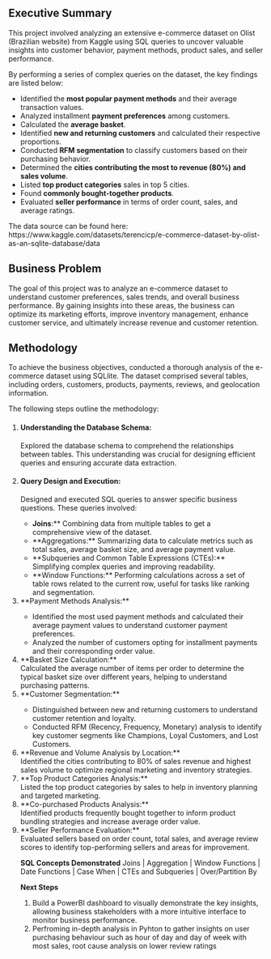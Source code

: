 <h2><b>Executive Summary</b></h2>
<p>
  This project involved analyzing an extensive e-commerce dataset on Olist (Brazilian website) from Kaggle using SQL queries to uncover valuable insights into customer behavior, payment methods, product sales, and seller performance. 
</p>

By performing a series of complex queries on the dataset, the key findings are listed below:
<ul>
  <li>Identified the <b>most popular payment methods</b> and their average transaction values. </li>
  <li>Analyzed installment <b>payment preferences</b> among customers.</li>
  <li>Calculated the <b>average basket</b>.</li>
  <li>Identified <b>new and returning customers</b> and calculated their respective proportions.</li>
  <li>Conducted <b>RFM segmentation</b> to classify customers based on their purchasing behavior.</li>
  <li>Determined the <b>cities contributing the most to revenue (80%) and sales volume</b>.</li>
  <li>Listed <b>top product categories</b> sales in top 5 cities.</li>
  <li>Found <b>commonly bought-together products</b>.</li>
  <li>Evaluated <b>seller performance</b> in terms of order count, sales, and average ratings.</li>
</ul>
<p>The data source can be found here: https://www.kaggle.com/datasets/terencicp/e-commerce-dataset-by-olist-as-an-sqlite-database/data</p>  

<h2><b>Business Problem</b></h2>
<p>The goal of this project was to analyze an e-commerce dataset to understand customer preferences, sales trends, and overall business performance. 
By gaining insights into these areas, the business can optimize its marketing efforts, improve inventory management, enhance customer service, and ultimately increase revenue and customer retention.</p>

<h2><b>Methodology</b></h2>
<p>To achieve the business objectives, conducted a thorough analysis of the e-commerce dataset using SQLlite. The dataset comprised several tables, including orders, customers, products, payments, reviews, and geolocation information. </p>
<p>The following steps outline the methodology:</p>
<ol>
  <li><h4>Understanding the Database Schema:</h4></li>
Explored the database schema to comprehend the relationships between tables. This understanding was crucial for designing efficient queries and ensuring accurate data extraction.

  <li><h4>Query Design and Execution:</h4></li>
Designed and executed SQL queries to answer specific business questions. These queries involved:
    <ul>
      <li><b>Joins</b>:** Combining data from multiple tables to get a comprehensive view of the dataset.</li>
      <li>**Aggregations:** Summarizing data to calculate metrics such as total sales, average basket size, and average payment value.</li>
      <li>**Subqueries and Common Table Expressions (CTEs):** Simplifying complex queries and improving readability.</li>
      <li>**Window Functions:** Performing calculations across a set of table rows related to the current row, useful for tasks like ranking and segmentation.</li>
    </ul>

  <li>**Payment Methods Analysis:**</li>
    <ul>
      <li>Identified the most used payment methods and calculated their average payment values to understand customer payment preferences.</li>
      <li>Analyzed the number of customers opting for installment payments and their corresponding order value.</li>
    </ul>

  <li>**Basket Size Calculation:** </li>
Calculated the average number of items per order to determine the typical basket size over different years, helping to understand purchasing patterns.

  <li>**Customer Segmentation:** </li>
    <ul>
      <li>Distinguished between new and returning customers to understand customer retention and loyalty.</li>
      <li>Conducted RFM (Recency, Frequency, Monetary) analysis to identify key customer segments like Champions, Loyal Customers, and Lost Customers.</li>
    </ul>

  <li>**Revenue and Volume Analysis by Location:** </li>
Identified the cities contributing to 80% of sales revenue and highest sales volume to optimize regional marketing and inventory strategies.

  <li>**Top Product Categories Analysis:**</li>
Listed the top product categories by sales to help in inventory planning and targeted marketing.

  <li>**Co-purchased Products Analysis:**</li>
Identified products frequently bought together to inform product bundling strategies and increase average order value.

  <li>**Seller Performance Evaluation:**</li>
Evaluated sellers based on order count, total sales, and average review scores to identify top-performing sellers and areas for improvement.

**SQL Concepts Demonstrated**
Joins | Aggregation | Window Functions | Date Functions | Case When | CTEs and Subqueries | Over/Partition By

**Next Steps**
<ol>
  <li>Build a PowerBI dashboard to visually demonstrate the key insights, allowing business stakeholders with a more intuitive interface to monitor business performance.</li>
  <li>Perfroming in-depth analysis in Pyhton to gather insights on user purchasing behaviour such as hour of day and day of week with most sales, root cause analysis on lower review ratings</li>
</ol>
